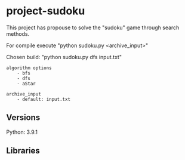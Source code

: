 # project-sudoku
This project has propouse to solve the "sudoku" game through search methods.

For compile execute "python sudoku.py <algorithm> <archive_input>"

Chosen build: "python sudoku.py dfs input.txt"

    algorithm options
        - bfs
        - dfs
        - aStar

    archive_input
        - default: input.txt

## Versions
Python: 3.9.1

## Libraries
